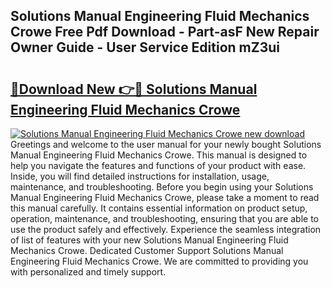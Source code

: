 ## Solutions Manual Engineering Fluid Mechanics Crowe Free Pdf Download - Part-asF New Repair Owner Guide - User Service Edition mZ3ui

# <h2><a href="http://bc78726.oget.top/?id=Solutions+Manual+Engineering+Fluid+Mechanics+Crowe">🔗Download New 👉🔴 Solutions Manual Engineering Fluid Mechanics Crowe</a></h2>

[![Solutions Manual Engineering Fluid Mechanics Crowe new download](https://i.imgur.com/5g1atiW.png)](http://bc78726.oget.top/?id=Solutions+Manual+Engineering+Fluid+Mechanics+Crowe)
Greetings and welcome to the user manual for your newly bought Solutions Manual Engineering Fluid Mechanics Crowe. This manual is designed to help you navigate the features and functions of your product with ease. Inside, you will find detailed instructions for installation, usage, maintenance, and troubleshooting. Before you begin using your Solutions Manual Engineering Fluid Mechanics Crowe, please take a moment to read this manual carefully. It contains essential information on product setup, operation, maintenance, and troubleshooting, ensuring that you are able to use the product safely and effectively. Experience the seamless integration of list of features with your new Solutions Manual Engineering Fluid Mechanics Crowe. Dedicated Customer Support Solutions Manual Engineering Fluid Mechanics Crowe. We are committed to providing you with personalized and timely support.

